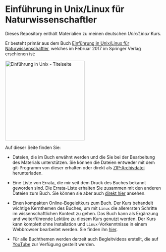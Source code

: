 # Einführung in Unix/Linux für Naturwissenschaftler

Dieses Repository enthält Materialien zu meinen deutschen *Unix/Linux*
Kurs.

Er besteht primär aus dem Buch [Einführung in Unix/Linux für
Naturwissenschaftler](http://www.springer.com/de/book/9783662503003),
welches im Februar 2017 im Springer Verlag erschienen ist:

<a href="http://www.springer.com/de/book/9783662503003">
<img src="https://github.com/terben/Einfuehrung_in_Unix/blob/master/_images/cover.jpg?raw=true"
 alt="Einführung in Unix - Titelseite" height=256>
</a>

Auf dieser Seite finden Sie:
- Dateien, die im Buch erwähnt werden und die Sie bei der Bearbeitung des Materials unterstützen.
Sie können die Dateien entweder mit dem git-Programm von dieser erhalten oder direkt als
[ZIP-Archivdatei](https://github.com/terben/Einfuehrung_in_Unix/archive/master.zip) herunterladen.

- Eine Liste von Errata, die mir seit dem Druck des Buches bekannt geworden sind. Die Errata-Liste erhalten
Sie zusammen mit den anderen Dateien zum Buch. Sie
können sie aber auch [direkt hier](https://docs.google.com/viewer?url=https://raw.githubusercontent.com/terben/Einfuehrung_in_Unix/master/Buch_errata.pdf)
ansehen.

- Einen kompakten Online-Begeleitkurs zum Buch. Der Kurs behandelt wichtige Kernthemen des Buches, um mit `Linux` die allerersten Schritte im wissenschaftlichen Kontext zu gehen. Das Buch kann als Ergänzung und weiterführende Lektüre zu diesem Kurs genutzt werden. Der Kurs kann komplett ohne Installation und `Linux`-Vorkenntnisse in einem Webbrowser bearbeitet werden. Sie finden ihn [hier](https://github.com/terben/Linux_Tutorial_Deutsch/blob/master/README.md).

- Für alle Buchthemen werden derzeit auch Begleitvideos erstellt, die
auf [YouTube](https://www.youtube.com/channel/UCgaFgieXi6HIryaFyhhzQtg) zur
Verfügung gestellt werden.
